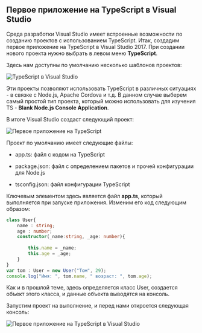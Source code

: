 ## Первое приложение на TypeScript в Visual Studio

Среда разработки Visual Studio имеет встроенные возможности по созданию проектов с использованием TypeScript. Итак, создадим первое приложение на TypeScript в Visual Studio 2017. При создании нового проекта нужно выбрать в левом меню **TypeScript**.

Здесь нам доступны по умолчанию несколько шаблонов проектов:

![TypeScript в Visual Studio](https://metanit.com/web/typescript/pics/20.png)

Эти проекты позволяют использовать TypeScript в различных ситуациях - в связке с Node.js, Apache Cordova и т.д. В данном случае выберем самый простой 
тип проекта, который можно использовать для изучения TS - **Blank Node.js Console Application**.

В итоге Visual Studio создаст следующий проект:

![Первое приложение на TypeScript](https://metanit.com/web/typescript/pics/21.png)

Проект по умолчанию имеет следующие файлы:

- app.ts: файл с кодом на TypeScript

- package.json: файл с определением пакетов и прочей конфигурации для Node.js

- tsconfig.json: файл конфигурации TypeScript

Ключевым элементом здесь является файл **app.ts**, который выполняется при запуске приложения. Изменим его код следующим образом:

```ts
class User{
    name : string;
    age : number;
    constructor(_name:string, _age: number){
         
        this.name = _name;
        this.age = _age;
    }
}
var tom : User = new User("Том", 29);
console.log("Имя: ", tom.name, " возраст: ", tom.age);
```

Как и в прошлой теме, здесь определяется класс User, создается объект этого класса, и данные объекта выводятся на консоль.

Запустим проект на выполнение, и перед нами откроется следующая консоль:

![Первое приложение на TypeScript в Visual Studio](https://metanit.com/web/typescript/pics/22.png)

